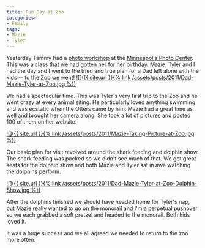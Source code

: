```yaml
---
title: Fun Day at Zoo
categories:
- Family
tags:
- Mazie
- Tyler
---
```


Yesterday Tammy had a [photo workshop](https://www.mplsphotocenter.com/class/the-art-of-portraiture-fundamentals-of-portrait-photography-235.html) at the [Minneapolis Photo Center](https://www.mplsphotocenter.com/). This was a class that we had gotten her for her birthday. Mazie, Tyler and I had the day and I went to the tried and true plan for a Dad left alone with the kids -- to the [Zoo](http://www.mnzoo.org/) we went!
[![]({{ site.url }}{% link /assets/posts/2011/Dad-Mazie-Tyler-at-Zoo.jpg %})](http://thingelstad.com/s/fun-day-at-zoo/dad-mazie-tyler-at-zoo/img)

We had a spectacular time. This was Tyler's very first trip to the Zoo and he went crazy at every animal siting. He particularly loved anything swimming and was ecstatic when the Otters came by him. Mazie had a great time as well and brought her camera along. She took a lot of pictures and posted 100 of them on her website.

[![]({{ site.url }}{% link /assets/posts/2011/Mazie-Taking-Picture-at-Zoo.jpg %})](http://thingelstad.com/s/fun-day-at-zoo/mazie-taking-picture-at-zoo/img)

Our basic plan for visit revolved around the shark feeding and dolphin show. The shark feeding was packed so we didn't see much of that. We got great seats for the dolphin show and both Mazie and Tyler sat in awe watching the dolphins perform.

[![]({{ site.url }}{% link /assets/posts/2011/Dad-Mazie-Tyler-at-Zoo-Dolphin-Show.jpg %})](http://thingelstad.com/s/fun-day-at-zoo/dad-mazie-tyler-at-zoo-dolphin-show/img)

After the dolphins finished we should have headed home for Tyler's nap, but Mazie really wanted to go on the monorail and I'm a perpetual pushover so we each grabbed a soft pretzel and headed to the monorail. Both kids loved it.

It was a huge success and we all agreed we needed to return to the zoo more often.
